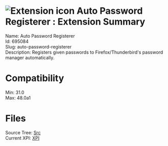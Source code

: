 # ![Extension icon](https://addons.thunderbird.net/static/img/addon-icons/security-64.png) Auto Password Registerer : Extension Summary

Name: Auto Password Registerer  
Id: 695084  
Slug: auto-password-registerer  
Description: Registers given passwords to Firefox/Thunderbird's password manager automatically.
  

# Compatibility
Min: 31.0  
Max: 48.0a1  

# Files

Source Tree: [Src](C:/Dev/Thunderbird/ThunderKdB/xall/xOther/695084-auto-password-registerer/src)  
Current XPI: [XPI](C:/Dev/Thunderbird/ThunderKdB/xall/xOther/695084-auto-password-registerer/xpi)  



